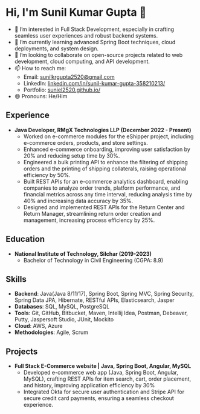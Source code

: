 # Hi, I'm Sunil Kumar Gupta 👋

- 👀 I’m interested in Full Stack Development, especially in crafting seamless user experiences and robust backend systems.
- 🌱 I’m currently learning advanced Spring Boot techniques, cloud deployments, and system design.
- 💞️ I’m looking to collaborate on open-source projects related to web development, cloud computing, and API development.
- 📫 How to reach me:
  - Email: [sunilkrgupta2520@gmail.com](mailto:sunilkrgupta2520@gmail.com)
  - LinkedIn: [linkedin.com/in/sunil-kumar-gupta-358210213/](https://www.linkedin.com/in/sunil-kumar-gupta-358210213/)
  - Portfolio: [suniel2520.github.io/](https://suniel2520.github.io/)
- 😄 Pronouns: He/Him

## Experience
- **Java Developer, RMgX Technologies LLP (December 2022 - Present)**
  - Worked on e-commerce modules for the eShipper project, including e-commerce orders, products, and store settings.
  - Enhanced e-commerce onboarding, improving user satisfaction by 20% and reducing setup time by 30%.
  - Engineered a bulk printing API to enhance the filtering of shipping orders and the printing of shipping collaterals, raising operational efficiency by 50%.
  - Built REST APIs for an e-commerce analytics dashboard, enabling companies to analyze order trends, platform performance, and financial metrics across any time interval, reducing analysis time by 40% and increasing data accuracy by 35%.
  - Designed and implemented REST APIs for the Return Center and Return Manager, streamlining return order creation and management, increasing process efficiency by 25%. 

## Education
- **National Institute of Technology, Silchar (2019-2023)**
  - Bachelor of Technology in Civil Engineering (CGPA: 8.9)

## Skills
- **Backend**: Java(Java 8/11/17), Spring Boot, Spring MVC, Spring Security, Spring Data JPA, Hibernate, RESTful APIs, Elasticsearch, Jasper
- **Databases**: SQL, MySQL, PostgreSQL
- **Tools**: Git, GitHub, Bitbucket, Maven, Intellij Idea, Postman, Debeaver, Putty, Jaspersoft Studio, JUnit, Mockito
- **Cloud**: AWS, Azure
- **Methodologies**: Agile, Scrum

## Projects
- **Full Stack E-Commerce website | Java, Spring Boot, Angular, MySQL**
  - Developed e-commerce web app (Java, Spring Boot, Angular, MySQL), crafting REST APIs for item search, cart, order placement, and history, improving application efficiency by 30%
  - Integrated Okta for secure user authentication and Stripe API for secure credit card payments, ensuring a seamless checkout experience.
